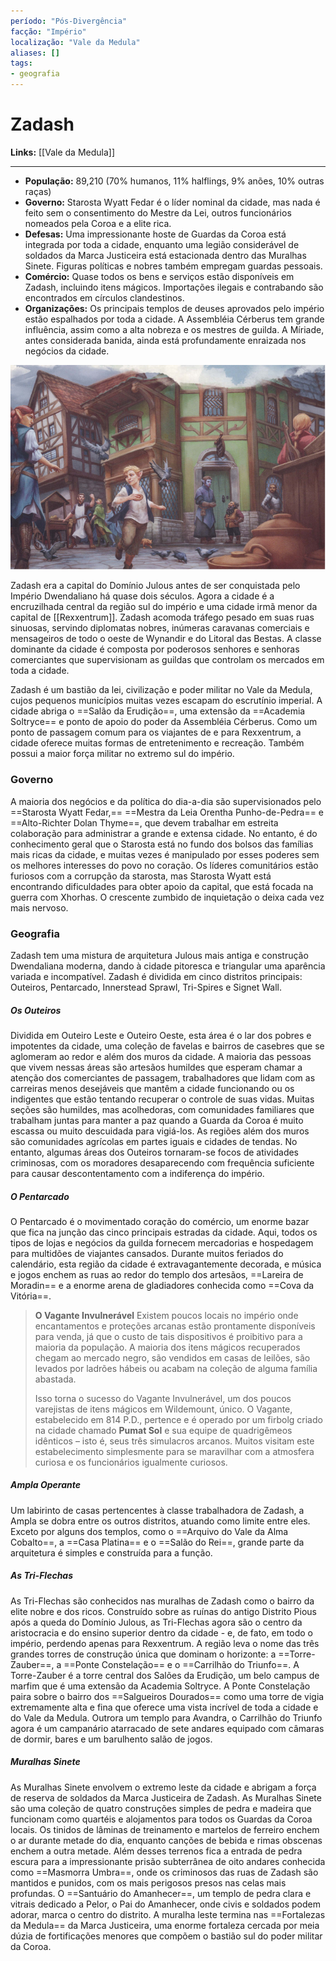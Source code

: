 ```yaml
---
período: "Pós-Divergência"
facção: "Império"
localização: "Vale da Medula"
aliases: []
tags:
- geografia
---
```


# **Zadash**

**Links:** [[Vale da Medula]]

---
- **População:** 89,210 (70% humanos, 11% halflings, 9% anões, 10% outras raças)
- **Governo:** Starosta Wyatt Fedar é o líder nominal da cidade, mas nada é feito sem o consentimento do Mestre da Lei, outros funcionários nomeados pela Coroa e a elite rica.
- **Defesas:** Uma impressionante hoste de Guardas da Coroa está integrada por toda a cidade, enquanto uma legião considerável de soldados da Marca Justiceira está estacionada dentro das Muralhas Sinete. Figuras políticas e nobres também empregam guardas pessoais.
- **Comércio:** Quase todos os bens e serviços estão disponíveis em Zadash, incluindo itens mágicos. Importações ilegais e contrabando são encontrados em círculos clandestinos.
- **Organizações:** Os principais templos de deuses aprovados pelo império estão espalhados por toda a cidade. A Assembléia Cérberus tem grande influência, assim como a alta nobreza e os mestres de guilda. A Míriade, antes considerada banida, ainda está profundamente enraizada nos negócios da cidade.

![Zadash](https://github.com/Iago31/Exandria-Players/blob/master/assets/Zadash.png?raw=true)

Zadash era a capital do Domínio Julous antes de ser conquistada pelo Império Dwendaliano há quase dois séculos. Agora a cidade é a encruzilhada central da região sul do império e uma cidade irmã menor da capital de [[Rexxentrum]]. Zadash acomoda tráfego pesado em suas ruas sinuosas, servindo diplomatas nobres, inúmeras caravanas comerciais e mensageiros de todo o oeste de Wynandir e do Litoral das Bestas. A classe dominante da cidade é composta por poderosos senhores e senhoras comerciantes que supervisionam as guildas que controlam os mercados em toda a cidade.

Zadash é um bastião da lei, civilização e poder militar no Vale da Medula, cujos pequenos municípios muitas vezes escapam do escrutínio imperial. A cidade abriga o ==Salão da Erudição==, uma extensão da ==Academia Soltryce== e ponto de apoio do poder da Assembléia Cérberus. Como um ponto de passagem comum para os viajantes de e para Rexxentrum, a cidade oferece muitas formas de entretenimento e recreação. Também possui a maior força militar no extremo sul do império.

### **Governo**
A maioria dos negócios e da política do dia-a-dia são supervisionados pelo ==Starosta Wyatt Fedar,== ==Mestra da Leia Orentha Punho-de-Pedra== e ==Alto-Richter Dolan Thyme==, que devem trabalhar em estreita colaboração para administrar a grande e extensa cidade. No entanto, é do conhecimento geral que o Starosta está no fundo dos bolsos das famílias mais ricas da cidade, e muitas vezes é manipulado por esses poderes sem os melhores interesses do povo no coração. Os líderes comunitários estão furiosos com a corrupção da starosta, mas Starosta Wyatt está encontrando dificuldades para obter apoio da capital, que está focada na guerra com Xhorhas. O crescente zumbido de inquietação o deixa cada vez mais nervoso.

### **Geografia**
Zadash tem uma mistura de arquitetura Julous mais antiga e construção Dwendaliana moderna, dando à cidade pitoresca e triangular uma aparência variada e incompatível. Zadash é dividida em cinco distritos principais: Outeiros, Pentarcado, Innerstead Sprawl, Tri-Spires e Signet Wall.

##### **Os Outeiros** 
Dividida em Outeiro Leste e Outeiro Oeste, esta área é o lar dos pobres e impotentes da cidade, uma coleção de favelas e bairros de casebres que se aglomeram ao redor e além dos muros da cidade. A maioria das pessoas que vivem nessas áreas são artesãos humildes que esperam chamar a atenção dos comerciantes de passagem, trabalhadores que lidam com as carreiras menos desejáveis que mantêm a cidade funcionando ou os indigentes que estão tentando recuperar o controle de suas vidas. Muitas seções são humildes, mas acolhedoras, com comunidades familiares que trabalham juntas para manter a paz quando a Guarda da Coroa é muito escassa ou muito descuidada para vigiá-los. As regiões além dos muros são comunidades agrícolas em partes iguais e cidades de tendas. No entanto, algumas áreas dos Outeiros tornaram-se focos de atividades criminosas, com os moradores desaparecendo com frequência suficiente para causar descontentamento com a indiferença do império.

##### **O Pentarcado** 
O Pentarcado é o movimentado coração do comércio, um enorme bazar que fica na junção das cinco principais estradas da cidade. Aqui, todos os tipos de lojas e negócios da guilda fornecem mercadorias e hospedagem para multidões de viajantes cansados. Durante muitos feriados do calendário, esta região da cidade é extravagantemente decorada, e música e jogos enchem as ruas ao redor do templo dos artesãos, ==Lareira de Moradin== e a enorme arena de gladiadores conhecida como ==Cova da Vitória==.

> **O Vagante Invulnerável**
> Existem poucos locais no império onde encantamentos e proteções arcanas estão prontamente disponíveis para venda, já que o custo de tais dispositivos é proibitivo para a maioria da população. A maioria dos itens mágicos recuperados chegam ao mercado negro, são vendidos em casas de leilões, são levados por ladrões hábeis ou acabam na coleção de alguma família abastada.
>
> Isso torna o sucesso do Vagante Invulnerável, um dos poucos varejistas de itens mágicos em Wildemount, único. O Vagante, estabelecido em 814 P.D., pertence e é operado por um firbolg criado na cidade chamado **Pumat Sol** e sua equipe de quadrigêmeos idênticos – isto é, seus três simulacros arcanos. Muitos visitam este estabelecimento simplesmente para se maravilhar com a atmosfera curiosa e os funcionários igualmente curiosos.

##### **Ampla Operante** 
Um labirinto de casas pertencentes à classe trabalhadora de Zadash, a Ampla se dobra entre os outros distritos, atuando como limite entre eles. Exceto por alguns dos templos, como o ==Arquivo do Vale da Alma Cobalto==, a ==Casa Platina== e o ==Salão do Rei==, grande parte da arquitetura é simples e construída para a função.

##### **As Tri-Flechas**
As Tri-Flechas são conhecidos nas muralhas de Zadash como o bairro da elite nobre e dos ricos. Construído sobre as ruínas do antigo Distrito Pious após a queda do Domínio Julous, as Tri-Flechas agora são o centro da aristocracia e do ensino superior dentro da cidade - e, de fato, em todo o império, perdendo apenas para Rexxentrum. A região leva o nome das três grandes torres de construção única que dominam o horizonte: a ==Torre-Zauber==, a ==Ponte Constelação== e o ==Carrilhão do Triunfo==. A Torre-Zauber é a torre central dos Salões da Erudição, um belo campus de marfim que é uma extensão da Academia Soltryce. A Ponte Constelação paira sobre o bairro dos ==Salgueiros Dourados== como uma torre de vigia extremamente alta e fina que oferece uma vista incrível de toda a cidade e do Vale da Medula. Outrora um templo para Avandra, o Carrilhão do Triunfo agora é um campanário atarracado de sete andares equipado com câmaras de dormir, bares e um barulhento salão de jogos.

##### **Muralhas Sinete** 
As Muralhas Sinete envolvem o extremo leste da cidade e abrigam a força de reserva de soldados da Marca Justiceira de Zadash. As Muralhas Sinete são uma coleção de quatro construções simples de pedra e madeira que funcionam como quartéis e alojamentos para todos os Guardas da Coroa locais. Os tinidos de lâminas de treinamento e martelos de ferreiro enchem o ar durante metade do dia, enquanto canções de bebida e rimas obscenas enchem a outra metade. Além desses terrenos fica a entrada de pedra escura para a impressionante prisão subterrânea de oito andares conhecida como ==Masmorra Umbra==, onde os criminosos das ruas de Zadash são mantidos e punidos, com os mais perigosos presos nas celas mais profundas. O ==Santuário do Amanhecer==, um templo de pedra clara e vitrais dedicado a Pelor, o Pai do Amanhecer, onde civis e soldados podem adorar, marca o centro do distrito. A muralha leste termina nas ==Fortalezas da Medula== da Marca Justiceira, uma enorme fortaleza cercada por meia dúzia de fortificações menores que compõem o bastião sul do poder militar da Coroa.